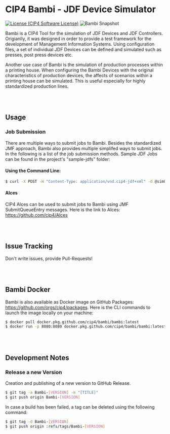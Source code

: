 # CIP4 Bambi - JDF Device Simulator
[![License (CIP4 Software License)](https://img.shields.io/badge/license-CIP4%20Software%20License-blue)](https://github.com/cip4/xJdfLib/blob/master/LICENSE.md)   ![Bambi Snapshot](https://github.com/cip4/Bambi/workflows/Bambi%20Snapshot/badge.svg)

Bambi is a CIP4 Tool for the simulation of JDF Devices and JDF Controllers. Origianlly, it was designed in order to provide a test framework for the development of Management Information Systems. Using configuration files, a set of individual JDF Devices can be defined and simulated such as presses, post press devices etc.

Another use case of Bambi is the simulation of production processes within a printing house. When configuring the Bambi Devices with the original characteristics of production devices, the affects of scenarios within a printing house can be simulated. This is useful especially for highly standardized production lines.

<br /><br />

## Usage
### Job Submission
There are multiple ways to submit jobs to Bambi. Besides the standardized JMF approach, Bambi also provides multiple simplifed ways to submit jobs. In the following is a list of the job submission methods. Sample JDF Jobs can be found in the project's "sample-jdfs" folder:

#### Using the Command Line:
```bash
$ curl -X POST -H "Content-Type: application/vnd.cip4-jdf+xml" -d @sim003-sample.jdf http://localhost:8080/SimWorker/jmf/sim003
```

#### Alces
CIP4 Alces can be used to submit jobs to Bambi using JMF SubmitQueueEntry messages. Here is the link to Alces: https://github.com/cip4/Alces

<br /><br />

## Issue Tracking
Don't write issues, provide Pull-Requests!

<br /><br />

## Bambi Docker
Bambi is also available as Docker image on GitHub Packages: https://github.com/orgs/cip4/packages. Here is the CLI commands to launch the image locally on your machine:

```bash
$ docker pull docker.pkg.github.com/cip4/bambi/bambi:latest
$ docker run -p 8080:8080 docker.pkg.github.com/cip4/bambi/bambi:latest
```

<br /><br />

## Development Notes
### Release a new Version
Creation and publishing of a new version to GitHub Release.

```bash
$ git tag -a Bambi-[VERSION] -m "[TITLE]"
$ git push origin Bambi-[VERSION]
```

In case a build has been failed, a tag can be deleted using the following command:
```bash
$ git tag -d Bambi-[VERSION]
$ git push origin :refs/tags/Bambi-[VERSION]
```
